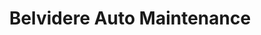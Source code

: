 ---
title: "Belvidere Auto Maintenance"
url: /belvidere/belvidere-auto-maintenance/
shop: Autowerkstatt
---